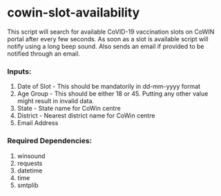 # cowin-slot-availability

This script will search for available CoVID-19 vaccination slots on CoWIN portal after every few seconds. As soon as a slot is available script will notify using a long beep sound.
Also sends an email if provided to be notified through an email.

### Inputs:
1. Date of Slot - This should be mandatorily in dd-mm-yyyy format
2. Age Group - This should be either 18 or 45. Putting any other value might result in invalid data.
3. State - State name for CoWin centre
4. District - Nearest district name for CoWin centre
5. Email Address

### Required Dependencies:
1. winsound
2. requests
3. datetime
4. time
5. smtplib
